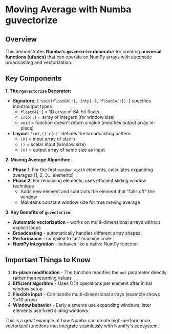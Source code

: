 # Moving Average with Numba guvectorize

## Overview
This demonstrates **Numba's `guvectorize` decorator** for creating **universal functions (ufuncs)** that can operate on NumPy arrays with automatic broadcasting and vectorization.

## Key Components

**1. The `@guvectorize` Decorator:**
- **Signature**: `['void(float64[:], intp[:], float64[:])']` specifies input/output types
  - `float64[:]` = 1D array of 64-bit floats
  - `intp[:]` = array of integers (for window size)
  - `void` = function doesn't return a value (modifies output array in-place)
- **Layout**: `'(n),()->(n)'` defines the broadcasting pattern
  - `(n)` = input array of size n
  - `()` = scalar input (window size)
  - `(n)` = output array of same size as input

**2. Moving Average Algorithm:**
- **Phase 1**: For the first `window_width` elements, calculates expanding averages (1, 2, 3... elements)
- **Phase 2**: For remaining elements, uses efficient sliding window technique
  - Adds new element and subtracts the element that "falls off" the window
  - Maintains constant window size for true moving average

**3. Key Benefits of `guvectorize`:**
- **Automatic vectorization** - works on multi-dimensional arrays without explicit loops
- **Broadcasting** - automatically handles different array shapes
- **Performance** - compiled to fast machine code
- **NumPy integration** - behaves like a native NumPy function

## Important Things to Know

1. **In-place modification** - The function modifies the `out` parameter directly rather than returning values
2. **Efficient algorithm** - Uses O(1) operations per element after initial window setup
3. **Flexible input** - Can handle multi-dimensional arrays (example shows 2×10 array)
4. **Window behavior** - Early elements use expanding windows, later elements use fixed sliding windows

This is a great example of how Numba can create high-performance, vectorized functions that integrate seamlessly with NumPy's ecosystem.